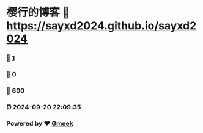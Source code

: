 # 樱行的博客 :link: https://sayxd2024.github.io/sayxd2024 
### :page_facing_up: [1](https://sayxd2024.github.io/sayxd2024/tag.html) 
### :speech_balloon: 0 
### :hibiscus: 600 
### :alarm_clock: 2024-09-20 22:09:35 
### Powered by :heart: [Gmeek](https://github.com/Meekdai/Gmeek)
